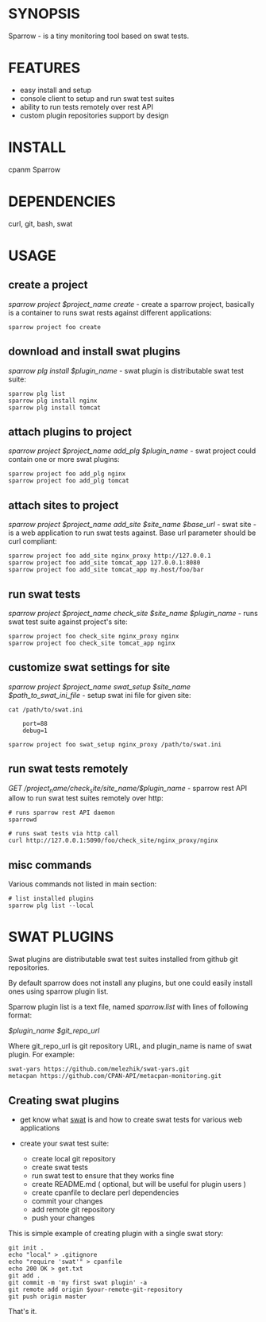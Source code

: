 # SYNOPSIS

Sparrow - is a tiny monitoring tool based on swat tests.

# FEATURES

* easy install and setup
* console client to setup and run swat test suites 
* ability to run tests remotely over rest API 
* custom plugin repositories support by design 

# INSTALL

cpanm Sparrow

# DEPENDENCIES 

curl, git, bash, swat

# USAGE


## create a project

*sparrow project $project_name create* - create a sparrow project, basically is a container to runs swat rests against different applications:

    sparrow project foo create

## download and install swat plugins

*sparrow plg install $plugin_name* - swat plugin is distributable swat test suite:

    sparrow plg list
    sparrow plg install nginx
    sparrow plg install tomcat

## attach plugins to project

*sparrow project $project_name add_plg $plugin_name* - swat project could contain one or more swat plugins:

    sparrow project foo add_plg nginx 
    sparrow project foo add_plg tomcat

## attach sites to project

*sparrow project $project_name add_site $site_name $base_url* - swat site - is a web application to run swat tests against. Base url parameter should be curl compliant:

    sparrow project foo add_site nginx_proxy http://127.0.0.1 
    sparrow project foo add_site tomcat_app 127.0.0.1:8080
    sparrow project foo add_site tomcat_app my.host/foo/bar

## run swat tests

*sparrow project $project_name check_site $site_name $plugin_name* - runs swat test suite against project's site:

    sparrow project foo check_site nginx_proxy nginx
    sparrow project foo check_site tomcat_app nginx

## customize swat settings for site

*sparrow project $project_name swat_setup $site_name $path_to_swat_ini_file* - setup swat ini file for given site:

    cat /path/to/swat.ini

        port=88
        debug=1

    sparrow project foo swat_setup nginx_proxy /path/to/swat.ini

## run swat tests remotely

*GET /$project_name/check_site/$site_name/$plugin_name* - sparrow rest API allow to run swat test suites remotely over http:

    # runs sparrow rest API daemon
    sparrowd

    # runs swat tests via http call
    curl http://127.0.0.1:5090/foo/check_site/nginx_proxy/nginx


## misc commands 

Various commands not listed in main section:


    # list installed plugins
    sparrow plg list --local

# SWAT PLUGINS

Swat plugins are distributable swat test suites installed from github git repositories. 

By default sparrow does not install any plugins, but one could easily install ones using sparrow plugin list.

Sparrow plugin list is a text file, named *sparrow.list* with lines of following format:

*$plugin_name $git_repo_url*

Where git_repo_url is git repository URL, and plugin_name is name of swat plugin. For example:

    swat-yars https://github.com/melezhik/swat-yars.git
    metacpan https://github.com/CPAN-API/metacpan-monitoring.git

## Creating swat plugins

* get know what [swat](https://github.com/melezhik/swat) is and how to create swat tests for various web applications

* create your swat test suite:

    * create local git repository
    * create swat tests 
    * run swat test to ensure that they works fine
    * create README.md ( optional, but will be useful for  plugin users )
    * create cpanfile to declare perl dependencies
    * commit your changes
    * add remote git repository
    * push your changes


This is simple example of creating plugin with a  single swat story:

    git init .
    echo "local" > .gitignore
    echo "require 'swat'" > cpanfile
    echo 200 OK > get.txt
    git add .
    git commit -m 'my first swat plugin' -a
    git remote add origin $your-remote-git-repository
    git push origin master


That's it.




    

